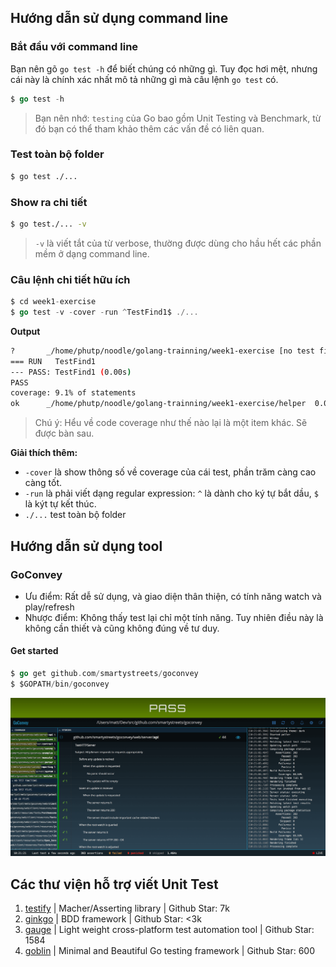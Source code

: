 ## Hướng dẫn sử dụng command line

### Bắt đầu với command line

Bạn nên gõ `go test -h` để biết chúng có những gì. Tuy đọc hơi mệt, nhưng cái này là chính xác nhất mô tả những gì mà câu lệnh `go test` có.

```go
$ go test -h
```

> Bạn nên nhớ: `testing` của Go bao gồm Unit Testing và Benchmark, từ đó bạn có thể tham khảo thêm các vấn đề có liên quan.

### Test toàn bộ folder

```bash
$ go test ./...
```

### Show ra chi tiết

```bash
$ go test./... -v
```

> `-v` là viết tắt của từ verbose, thường được dùng cho hầu hết các phần mềm  ở dạng command line.

### Câu lệnh chi tiết hữu ích

```go
$ cd week1-exercise
$ go test -v -cover -run ^TestFind1$ ./...
```

**Output**

```bash
?   	_/home/phutp/noodle/golang-trainning/week1-exercise	[no test files]
=== RUN   TestFind1
--- PASS: TestFind1 (0.00s)
PASS
coverage: 9.1% of statements
ok  	_/home/phutp/noodle/golang-trainning/week1-exercise/helper	0.002s	coverage: 9.1% of statements
```

> Chú ý: Hểu về code coverage như thế nào lại là một item khác. Sẽ được bàn sau.

**Giải thích thêm:**

- `-cover` là show thông số về coverage của cái test, phần trăm càng cao càng tốt.
- `-run` là phải viết dạng regular expression: `^` là dành cho ký tự bắt dầu, `$` là kýt tự kết thúc.
- `./...` test toàn bộ folder


## Hướng dẫn sử dụng tool

### GoConvey

- Ưu điểm: Rất dễ sử dụng, và giao diện thân thiện, có tính năng watch và play/refresh
- Nhược điểm: Không thấy test lại chỉ một tính năng. Tuy nhiên điều này là không cần thiết và cũng không đúng về tư duy.

#### Get started

```go
$ go get github.com/smartystreets/goconvey
$ $GOPATH/bin/goconvey
```

![GoConvey](assets/0x04_image_1.png)


## Các thư viện hỗ trợ viết Unit Test

1. [testify](https://github.com/stretchr/testify) |  Macher/Asserting library | Github Star: 7k
2. [ginkgo](https://github.com/onsi/ginkgo) |  BDD framework | Github Star: <3k
3. [gauge](https://gauge.org/) | Light weight cross-platform test automation tool | Github Star: 1584
4. [goblin](https://github.com/franela/goblin) | Minimal and Beautiful Go testing framework | Github Star: 600